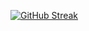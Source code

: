 [![GitHub Streak](https://github-readme-streak-stats.herokuapp.com/?user=Icyyybro)](https://git.io/streak-stats)
